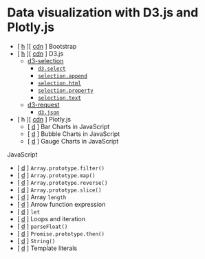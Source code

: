 # Data visualization with D3.js and Plotly.js

* [ [h](https://getbootstrap.com/) ][ [cdn](https://www.bootstrapcdn.com/) ] Bootstrap
* [ [h](https://d3js.org/) ][ [cdn](https://d3js.org/d3.v7.min.js) ] D3.js
  * [d3-selection](https://github.com/d3/d3-selection)
    * [`d3.select`](https://github.com/d3/d3-selection#select)
    * [`selection.append`](https://github.com/d3/d3-selection#selection_append)
    * [`selection.html`](https://github.com/d3/d3-selection#selection_html)
    * [`selection.property`](https://github.com/d3/d3-selection#selection_property)
    * [`selection.text`](https://github.com/d3/d3-selection#selection_text)
  * [d3-request](https://github.com/d3/d3-request/tree/master)
    * [`d3.json`](https://github.com/d3/d3-request/tree/master#json)
* [ h ][ [cdn](https://plotly.com/javascript/getting-started/) ] Plotly.js
  * [ [d](https://plotly.com/javascript/bar-charts/) ] Bar Charts in JavaScript
  * [ [d](https://plotly.com/javascript/bubble-charts/) ] Bubble Charts in JavaScript
  * [ [d](https://plotly.com/javascript/gauge-charts/) ] Gauge Charts in JavaScript

JavaScript
* [ [d](https://developer.mozilla.org/en-US/docs/Web/JavaScript/Reference/Global_Objects/Array/filter) ] `Array.prototype.filter()`
* [ [d](https://developer.mozilla.org/en-US/docs/Web/JavaScript/Reference/Global_Objects/Array/map) ] `Array.prototype.map()`
* [ [d](https://developer.mozilla.org/en-US/docs/Web/JavaScript/Reference/Global_Objects/Array/reverse) ] `Array.prototype.reverse()`
* [ [d](https://developer.mozilla.org/en-US/docs/Web/JavaScript/Reference/Global_Objects/Array/slice) ] `Array.prototype.slice()`
* [ [d](https://developer.mozilla.org/en-US/docs/Web/JavaScript/Reference/Global_Objects/Array/length) ] Array `length`
* [ [d](https://developer.mozilla.org/en-US/docs/Web/JavaScript/Reference/Functions/Arrow_functions) ] Arrow function expression
* [ [d](https://developer.mozilla.org/en-US/docs/Web/JavaScript/Reference/Statements/let) ] `let`
* [ [d](https://developer.mozilla.org/en-US/docs/Web/JavaScript/Guide/Loops_and_iteration) ] Loops and iteration
* [ [d](https://developer.mozilla.org/en-US/docs/Web/JavaScript/Reference/Global_Objects/parseFloat) ] `parseFloat()`
* [ [d](https://developer.mozilla.org/en-US/docs/Web/JavaScript/Reference/Global_Objects/Promise/then) ] `Promise.prototype.then()`
* [ [d](https://developer.mozilla.org/en-US/docs/Web/JavaScript/Reference/Global_Objects/String) ] `String()`
* [ [d](https://developer.mozilla.org/en-US/docs/Web/JavaScript/Reference/Template_literals) ] Template literals